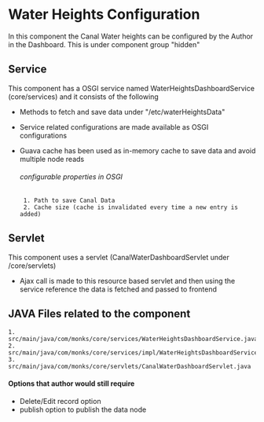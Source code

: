 # Water Heights Configuration

In this component the Canal Water heights can be configured by the Author in the Dashboard. This is under component group "hidden"

## Service

This component has a OSGI service named WaterHeightsDashboardService (core/services) and it consists of the following

- Methods to fetch and save data under "/etc/waterHeightsData"
- Service related configurations are made available as OSGI configurations
- Guava cache has been used as in-memory cache to save data and avoid multiple node reads

    ###### configurable properties in OSGI
    
       1. Path to save Canal Data
       2. Cache size (cache is invalidated every time a new entry is added)
       

## Servlet 

This component uses a servlet (CanalWaterDashboardServlet under /core/servlets)

- Ajax call is made to this resource based servlet and then using the service reference the data is fetched and passed to frontend

## JAVA Files related to the component

    1. src/main/java/com/monks/core/services/WaterHeightsDashboardService.java
    2. src/main/java/com/monks/core/services/impl/WaterHeightsDashboardServiceImpl.java
    3. src/main/java/com/monks/core/servlets/CanalWaterDashboardServlet.java

#### Options that author would still require

- Delete/Edit record option
- publish option to publish the data node 

 